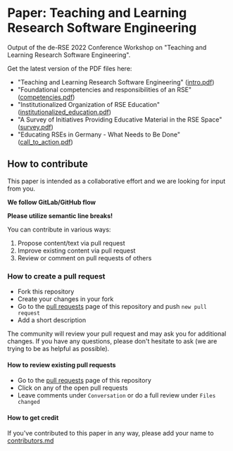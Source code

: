 # Paper: Teaching and Learning Research Software Engineering

Output of the de-RSE 2022 Conference Workshop on "Teaching and Learning Research Software Engineering".

Get the latest version of the PDF files here:
* "Teaching and Learning Research Software Engineering" ([intro.pdf](https://github.com/CaptainSifff/paper_teaching-learning-RSE/blob/build/intro.pdf))
* "Foundational competencies and responsibilities of an RSE" ([competencies.pdf](https://github.com/CaptainSifff/paper_teaching-learning-RSE/blob/build/competencies.pdf))
* "Institutionalized Organization of RSE Education" ([institutionalized_education.pdf](https://github.com/CaptainSifff/paper_teaching-learning-RSE/blob/build/institutionalized_education.pdf))
* "A Survey of Initiatives Providing Educative Material in the RSE Space" ([survey.pdf](https://github.com/CaptainSifff/paper_teaching-learning-RSE/blob/build/survey.pdf))
* "Educating RSEs in Germany - What Needs to Be Done" ([call_to_action.pdf](https://github.com/CaptainSifff/paper_teaching-learning-RSE/blob/build/call_to_action.pdf))

## How to contribute

This paper is intended as a collaborative effort and we are looking for input from you. 

**We follow GitLab/GitHub flow**

**Please utilize semantic line breaks!**

You can contribute in various ways:

1. Propose content/text via pull request
1. Improve existing content via pull request
1. Review or comment on pull requests of others

### How to create a pull request

- Fork this repository
- Create your changes in your fork
- Go to the [pull requests](https://github.com/CaptainSifff/paper_teaching-learning-RSE/pulls) page of this repository and push `new pull request`
- Add a short description 

The community will review your pull request and may ask you for additional changes.
If you have any questions, please don't hesitate to ask (we are trying to be as
helpful as possible). 

#### How to review existing pull requests

- Go to the [pull requests](https://github.com/CaptainSifff/paper_teaching-learning-RSE/pulls) page of this repository
- Click on any of the open pull requests
- Leave comments under `Conversation` or do a full review under `Files changed`

#### How to get credit

If you've contributed to this paper in any way, please add your name to 
[contributors.md](contributors.md)
